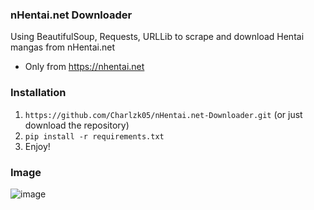 ### nHentai.net Downloader
Using BeautifulSoup, Requests, URLLib to scrape and download Hentai mangas from nHentai.net

- Only from https://nhentai.net

### Installation
1. ``https://github.com/Charlzk05/nHentai.net-Downloader.git`` (or just download the repository)
2. ``pip install -r requirements.txt``
3. Enjoy!

### Image
![image](https://user-images.githubusercontent.com/104715127/180188792-75f9b482-3969-4b6a-8691-aad285b27eb3.png)
